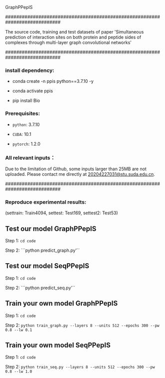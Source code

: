 

GraphPPepIS

############################################################################

The source code, training and test datasets of paper 'Simultaneous prediction of interaction sites on both protein and peptide sides of complexes through multi-layer graph convolutional networks'

############################################################################


### install dependency:

- conda create -n ppis python==3.7.10 -y

- conda activate ppis

- pip install Bio


### Prerequisites:

* `python`: 3.7.10

* `CUDA`: 10.1

* `pytorch`: 1.2.0


### All relevant inputs：

Due to the limitation of Github, some inputs larger than 25MB are not uploaded. Please contact me directly at 20204227031@stu.suda.edu.cn.


############################################################################

### Reproduce experimental results: 

(settrain: Train4094, settest: Test169, settest2: Test53)

## Test our model GraphPPepIS

Step 1: ```cd code```

Step 2: ```python predict_graph.py'``

## Test our model SeqPPepIS

Step 1: ```cd code```

Step 2: ```python predict_seq.py'``

## Train your own model GraphPPepIS

Step 1: ```cd code```

Step 2: ```python train_graph.py --layers 8 --units 512 --epochs 300 --pw 0.8 --lw 0.1```

## Train your own model SeqPPepIS

Step 1: ```cd code```

Step 2: ```python train_seq.py --layers 8 --units 512 --epochs 300 --pw 0.8 --lw 1.0```




